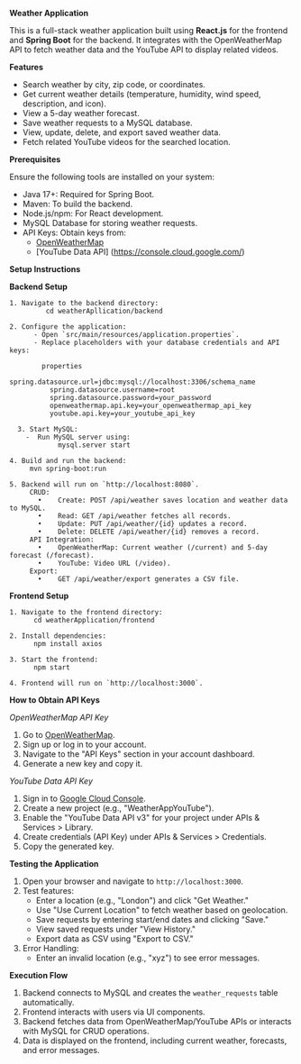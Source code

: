 
**Weather Application**

This is a full-stack weather application built using **React.js** for the frontend and **Spring Boot** for the backend. It integrates with the OpenWeatherMap API to fetch weather data and the YouTube API to display related videos.

**Features**
- Search weather by city, zip code, or coordinates.
- Get current weather details (temperature, humidity, wind speed, description, and icon).
- View a 5-day weather forecast.
- Save weather requests to a MySQL database.
- View, update, delete, and export saved weather data.
- Fetch related YouTube videos for the searched location.

**Prerequisites**

Ensure the following tools are installed on your system:
- Java 17+: Required for Spring Boot.
- Maven: To build the backend.
- Node.js/npm: For React development.
- MySQL Database for storing weather requests.
- API Keys: Obtain keys from:
  - [OpenWeatherMap](https://openweathermap.org/api )
  - [YouTube Data API] (https://console.cloud.google.com/)

**Setup Instructions**

**Backend Setup**

    1. Navigate to the backend directory:
   	         cd weatherApllication/backend
             
    2. Configure the application:
          - Open `src/main/resources/application.properties`.
  	      - Replace placeholders with your database credentials and API keys:
         
            properties
              spring.datasource.url=jdbc:mysql://localhost:3306/schema_name
              spring.datasource.username=root
              spring.datasource.password=your_password
              openweathermap.api.key=your_openweathermap_api_key
              youtube.api.key=your_youtube_api_key
              
 	  3. Start MySQL:
        -  Run MySQL server using:
    	      	mysql.server start
            
    4. Build and run the backend:
         mvn spring-boot:run
         
    5. Backend will run on `http://localhost:8080`.
         CRUD: 
           •	Create: POST /api/weather saves location and weather data to MySQL.
           •	Read: GET /api/weather fetches all records.
           •	Update: PUT /api/weather/{id} updates a record.
           •	Delete: DELETE /api/weather/{id} removes a record.
         API Integration: 
           •	OpenWeatherMap: Current weather (/current) and 5-day forecast (/forecast).
           •	YouTube: Video URL (/video).
         Export: 
           •	GET /api/weather/export generates a CSV file.
       
**Frontend Setup**

    1. Navigate to the frontend directory:
          cd weatherApplication/frontend
          
    2. Install dependencies:
          npm install axios
          
    3. Start the frontend:
          npm start 
          
    4. Frontend will run on `http://localhost:3000`.

**How to Obtain API Keys**

*OpenWeatherMap API Key*
  1. Go to [OpenWeatherMap](https://openweathermap.org/api).
  2. Sign up or log in to your account.
  3. Navigate to the "API Keys" section in your account dashboard.
  4. Generate a new key and copy it.

*YouTube Data API Key*
  1. Sign in to [Google Cloud Console](https://console.cloud.google.com/).
  2. Create a new project (e.g., "WeatherAppYouTube").
  3. Enable the "YouTube Data API v3" for your project under APIs & Services > Library.
  4. Create credentials (API Key) under APIs & Services > Credentials.
  5. Copy the generated key.

**Testing the Application**
  1. Open your browser and navigate to `http://localhost:3000`.
  2. Test features:
     - Enter a location (e.g., "London") and click "Get Weather."
     - Use "Use Current Location" to fetch weather based on geolocation.
     - Save requests by entering start/end dates and clicking "Save."
     - View saved requests under "View History."
     - Export data as CSV using "Export to CSV."
  3. Error Handling:
     - Enter an invalid location (e.g., "xyz") to see error messages.

**Execution Flow**
  1. Backend connects to MySQL and creates the `weather_requests` table automatically.
  2. Frontend interacts with users via UI components.
  3. Backend fetches data from OpenWeatherMap/YouTube APIs or interacts with MySQL for CRUD operations.
  4. Data is displayed on the frontend, including current weather, forecasts, and error messages.
